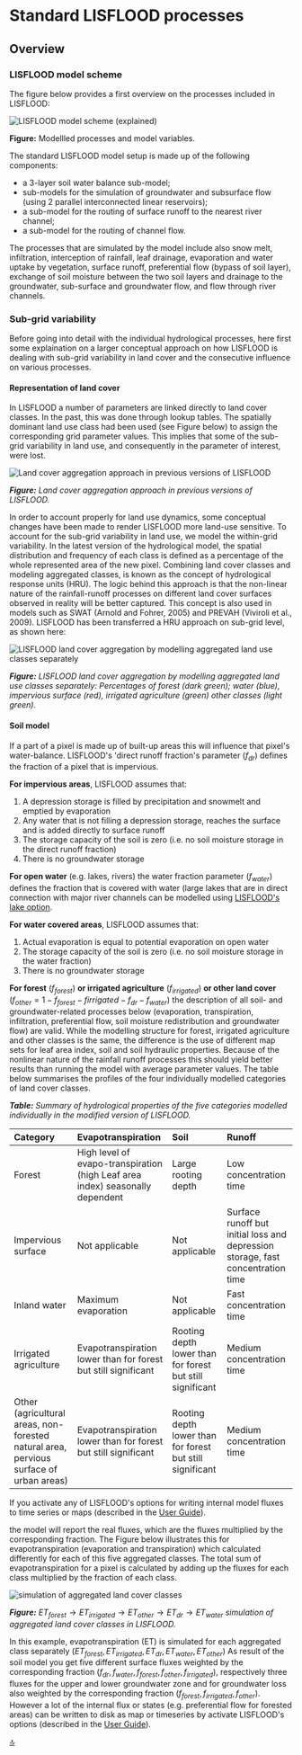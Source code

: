 # Standard LISFLOOD processes

## Overview

### LISFLOOD model scheme

The figure below provides a first overview on the processes included in LISFLOOD:


![ LISFLOOD model scheme (explained)](../media/LISFLOOD_schematic_Confluence.png)

**Figure:** Modellled processes and model variables.


The standard LISFLOOD model setup is made up of the following components:

- a 3-layer soil water balance sub-model;
- sub-models for the simulation of groundwater and subsurface flow (using 2 parallel interconnected linear reservoirs);
- a sub-model for the routing of surface runoff to the nearest river channel;
- a sub-model for the routing of channel flow.

The processes that are simulated by the model include also snow melt, infiltration, interception of rainfall, leaf drainage, evaporation and water uptake by vegetation, surface runoff, preferential flow (bypass of soil layer), exchange of soil moisture between the two soil layers and drainage to the groundwater, sub-surface and groundwater flow, and flow through river channels.

### Sub-grid variability

Before going into detail with the individual hydrological processes, here first some explaination on a larger conceptual approach on how LISFLOOD is dealing with sub-grid variability in land cover and the consecutive influence on various processes.

#### Representation of land cover

In LISFLOOD a number of parameters are linked directly to land cover classes. In the past, this was done through lookup tables. The spatially dominant land use class had been used (see Figure below) to assign the corresponding grid parameter values. This implies that some of the sub-grid variability in land use, and consequently in the parameter of interest, were lost.

![Land cover aggregation approach in previous versions of LISFLOOD](../media/image13.jpg)

**_Figure:_** *Land cover aggregation approach in previous versions of LISFLOOD.*

In order to account properly for land use dynamics, some conceptual changes have been made to render LISFLOOD more land-use sensitive. To account for the sub-grid variability in land use, we model the within-grid variability. In the latest version of the hydrological model, the spatial distribution and frequency of each class is defined as a percentage of the whole represented area of the new pixel. Combining land cover classes and modeling aggregated classes, is known as the concept of hydrological response units (HRU). The logic behind this approach is that the non-linear nature of the rainfall-runoff processes on different land cover surfaces observed in reality will be better captured. This concept is also used in models such as SWAT (Arnold and Fohrer, 2005) and PREVAH (Viviroli et al., 2009). LISFLOOD has been transferred a HRU approach on sub-grid level, as shown here:

![LISFLOOD land cover aggregation by modelling aggregated land use classes separately](../media/image63.png)

**_Figure:_** *LISFLOOD land cover aggregation by modelling aggregated land use classes separately: Percentages of forest (dark green); water (blue), impervious surface (red), irrigated agriculture (green) other classes (light green).*

#### Soil model

If a part of a pixel is made up of built-up areas this will influence that pixel's water-balance. LISFLOOD's 'direct runoff fraction's parameter ($f_{dr}$) defines the fraction of a pixel that is impervious.

**For impervious areas**, LISFLOOD assumes that:
1. A depression storage is filled by precipitation and snowmelt and emptied by evaporation
2. Any water that is not filling a depression storage, reaches the surface and is added directly to surface runoff
3. The storage capacity of the soil is zero (i.e. no soil moisture storage in the direct runoff fraction)
4. There is no groundwater storage

**For open water** (e.g. lakes, rivers) the water fraction parameter ($f_{water}$) defines the fraction that is covered with water (large lakes that are in direct connection with major river channels can be modelled using [LISFLOOD's lake option](https://ec-jrc.github.io/lisflood-model/3_optLISFLOOD_lakes/). 

**For water covered areas**, LISFLOOD assumes that:
1. Actual evaporation is equal to potential evaporation on open water
3. The storage capacity of the soil is zero (i.e. no soil moisture storage in the water fraction)
4. There is no groundwater storage

**For forest** $(f_{forest})$ **or irrigated agriculture** $(f_{irrigated})$ **or other land cover** $(f_{other}=1-f_{forest}-f{irrigated}-f_{dr}-f_{water})$ the description of all soil- and groundwater-related processes below (evaporation, transpiration, infiltration, preferential flow, soil moisture redistribution and groundwater flow) are valid. While the modelling structure for forest, irrigated agriculture and other classes is the same, the difference is the use of different map sets for leaf area index, soil and soil hydraulic properties. Because of the nonlinear nature of the rainfall runoff processes this should yield better results than running the model with average parameter values. The table below summarises the profiles of the four individually modelled categories of land cover classes.

***Table:*** *Summary of hydrological properties of the five categories modelled individually in the modified version of LISFLOOD.*

| Category                                                     | Evapotranspiration                                           | Soil                                                      | Runoff                                                       |
| :----------------------------------------------------------- | :----------------------------------------------------------- | :-------------------------------------------------------- | :----------------------------------------------------------- |
| Forest                                                       | High level of evapo-transpiration (high Leaf area index) seasonally dependent | Large rooting depth                                       | Low concentration time                                       |
| Impervious surface                                           | Not applicable                                               | Not applicable                                            | Surface runoff but initial loss and depression storage, fast concentration time |
| Inland water                                                 | Maximum evaporation                                          | Not applicable                                            | Fast concentration time                                      |
| Irrigated agriculture                                        | Evapotranspiration lower than for forest but still significant | Rooting depth lower than for forest but still significant | Medium concentration time                                    |
| Other (agricultural areas, non-forested natural area, pervious surface of urban areas) | Evapotranspiration lower than for forest but still significant | Rooting depth lower than for forest but still significant | Medium concentration time                                    |

If you activate any of LISFLOOD's options for writing internal model fluxes to time series or maps (described in the [User Guide](https://ec-jrc.github.io/lisflood-code/4_annex_settings_and_options/)).
 
the model will report the real fluxes, which are the fluxes multiplied by the corresponding fraction. 
The Figure below illustrates this for evapotranspiration (evaporation and transpiration) which calculated differently for each of this five aggregated classes. 
The total sum of evapotranspiration for a pixel is calculated by adding up the fluxes for each class multiplied by the fraction of each class.

![simulation of aggregated land cover classes](../media/image24-resize.png)

***Figure:***  $ET_{forest} \to ET_{irrigated}\to ET_{other} \to ET_{dr} \to ET_{water}$ *simulation of aggregated land cover classes in LISFLOOD.*

In this example, evapotranspiration (ET) is simulated for each aggregated class separately  $(ET_{forest}, ET_{irrigated},ET_{dr}, ET_{water}, ET_{other})$ 
As result of the soil model you get five different surface fluxes weighted by the corresponding fraction $(f_{dr},f_{water},f_{forest},f_{other},f_{irrigated})$, 
respectively three fluxes for the upper and lower groundwater zone and for groundwater loss also weighted by the corresponding fraction $(f_{forest},f_{irrigated},f_{other})$. 
However a lot of the internal flux or states (e.g. preferential flow for forested areas) can be written 
to disk as map or timeseries by activate LISFLOOD's options (described in the [User Guide](https://ec-jrc.github.io/lisflood-code/4_annex_settings_and_options/)).

[🔝](#top)
